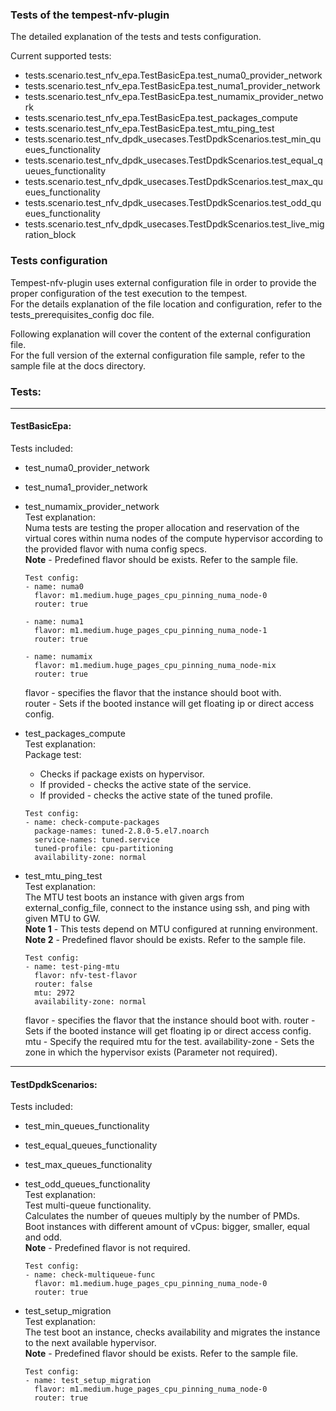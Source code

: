 ### Tests of the tempest-nfv-plugin

The detailed explanation of the tests and tests configuration.

Current supported tests:
- tests.scenario.test_nfv_epa.TestBasicEpa.test_numa0_provider_network
- tests.scenario.test_nfv_epa.TestBasicEpa.test_numa1_provider_network
- tests.scenario.test_nfv_epa.TestBasicEpa.test_numamix_provider_network
- tests.scenario.test_nfv_epa.TestBasicEpa.test_packages_compute
- tests.scenario.test_nfv_epa.TestBasicEpa.test_mtu_ping_test
- tests.scenario.test_nfv_dpdk_usecases.TestDpdkScenarios.test_min_queues_functionality
- tests.scenario.test_nfv_dpdk_usecases.TestDpdkScenarios.test_equal_queues_functionality
- tests.scenario.test_nfv_dpdk_usecases.TestDpdkScenarios.test_max_queues_functionality
- tests.scenario.test_nfv_dpdk_usecases.TestDpdkScenarios.test_odd_queues_functionality
- tests.scenario.test_nfv_dpdk_usecases.TestDpdkScenarios.test_live_migration_block

### Tests configuration
Tempest-nfv-plugin uses external configuration file in order to provide the proper configuration of the test execution to the tempest.  
For the details explanation of the file location and configuration, refer to the tests_prerequisites_config doc file.

Following explanation will cover the content of the external configuration file.  
For the full version of the external configuration file sample, refer to the sample file at the docs directory.

### Tests:
----------
#### TestBasicEpa:  
Tests included:
- test_numa0_provider_network
- test_numa1_provider_network
- test_numamix_provider_network  
  Test explanation:  
  Numa tests are testing the proper allocation and reservation of the virtual cores within numa nodes of the compute hypervisor according to the provided flavor with numa config specs.  
  **Note** - Predefined flavor should be exists. Refer to the sample file.

  ```
  Test config:
  - name: numa0
    flavor: m1.medium.huge_pages_cpu_pinning_numa_node-0
    router: true

  - name: numa1
    flavor: m1.medium.huge_pages_cpu_pinning_numa_node-1
    router: true

  - name: numamix
    flavor: m1.medium.huge_pages_cpu_pinning_numa_node-mix
    router: true
  ```

  flavor - specifies the flavor that the instance should boot with.  
  router - Sets if the booted instance will get floating ip or direct access config.

- test_packages_compute  
  Test explanation:  
  Package test:
    - Checks if package exists on hypervisor.
    - If provided - checks the active state of the service.
    - If provided - checks the active state of the tuned profile.

  ```
  Test config:
  - name: check-compute-packages
    package-names: tuned-2.8.0-5.el7.noarch
    service-names: tuned.service
    tuned-profile: cpu-partitioning
    availability-zone: normal
  ```

- test_mtu_ping_test  
  Test explanation:  
  The MTU test boots an instance with given args from external_config_file, connect to the instance using ssh, and ping with given MTU to GW.  
  **Note 1** - This tests depend on MTU configured at running environment.  
  **Note 2** - Predefined flavor should be exists. Refer to the sample file.

  ```
  Test config:  
  - name: test-ping-mtu
    flavor: nfv-test-flavor
    router: false
    mtu: 2972
    availability-zone: normal
  ```

  flavor - specifies the flavor that the instance should boot with.
  router - Sets if the booted instance will get floating ip or direct access config.
  mtu - Specify the required mtu for the test.
  availability-zone - Sets the zone in which the hypervisor exists (Parameter not required).

----------
#### TestDpdkScenarios:  
Tests included:
- test_min_queues_functionality
- test_equal_queues_functionality
- test_max_queues_functionality
- test_odd_queues_functionality  
  Test explanation:  
  Test multi-queue functionality.  
  Calculates the number of queues multiply by the number of PMDs.  
  Boot instances with different amount of vCpus: bigger, smaller, equal and odd.  
  **Note** - Predefined flavor is not required.  

  ```
  Test config:  
  - name: check-multiqueue-func
    flavor: m1.medium.huge_pages_cpu_pinning_numa_node-0
    router: true
  ```

- test_setup_migration  
  Test explanation:  
  The test boot an instance, checks availability and migrates the instance to the next available hypervisor.  
  **Note** - Predefined flavor should be exists. Refer to the sample file.

  ```
  Test config:  
  - name: test_setup_migration
    flavor: m1.medium.huge_pages_cpu_pinning_numa_node-0
    router: true
  ```
